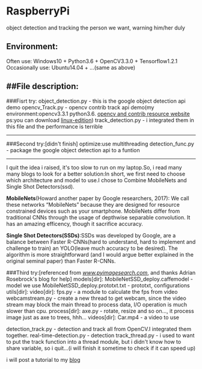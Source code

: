 # RaspberryPi
object detection and tracking the person we want, warning him/her duly

## Environment:
Often use: Windows10 + Python3.6 + OpenCV3.3.0 + Tensorflow1.2.1
Occasionally use: Ubuntu14.04 + ...(same as above)

##File description:
---
###Fisrt try:
object_detection.py - this is the google object detection api demo
opencv_Track.py - opencv contrib track api demo(my environment:opencv3.3.1 python3.6. [opencv and contrib resource website](https://www.lfd.uci.edu/~gohlke/pythonlibs/) ps:you can download [linux-edition](https://pypi.python.org/pypi/opencv-python))
track_detection.py - i integrated them in this file and the performance is terrible

---
###Second try:[didn't finish]
optimize:use multithreading
detection_func.py - package the google object detection api to a funtion

---
I quit the idea i raised, it's too slow to run on my laptop.So, i read many many blogs to look for a better solution:In short, we first need to choose which architecture and model to use.I chose to Combine MobileNets and Single Shot Detectors(ssd).

**MobileNets**(Howard another paper by Google researchers, 2017): We call these networks “MobileNets” because they are designed for resource constrained devices such as your smartphone. MobileNets differ from traditional CNNs through the usage of depthwise separable convolution. It has an amazing efficency, though it sacrifice accuracy.

**Single Shot Detectors(SSDs)**:SSDs was developed by Google, are a balance between Faster R-CNNs(hard to understand, hard to implement and challenge to train) an YOLO(leave much accuracy to be desired). The algorithm is more straightforward (and I would argue better explained in the original seminal paper) than Faster R-CNNs.

###Third try:[referenced from *www.pyimagesearch.com*, and thanks Adrian Rosebrock's blog for help]
models[dir]:
	MobileNetSSD_deploy.caffemodel - model we use
	MobileNetSSD_deploy.prototxt.txt - prototxt, configurations
utils[dir]:
	video[dir]:
		fps.py - a module to calculate the fps from video
		webcamstream.py - create a new thread to get webcam, since the video stream may block the main thread to process data, I/O operation is much slower than cpu.
	process[dir]:
		axe.py - rotate, resize and so on..., it process image just as axe to trees, hhh...
videos[dir]:
	Car.mp4 - a video to use	


detection_track.py - detection and track all from OpenCV.I integrated them together.
real-time-detection.py - detection
track_thread.py - i used to want to put the track function into a thread module, but i didn't know how to share variable, so i quit...(i will finish it sometime to check if it can speed up)



i will post a tutorial to my [blog](http://www.alanpro.win)